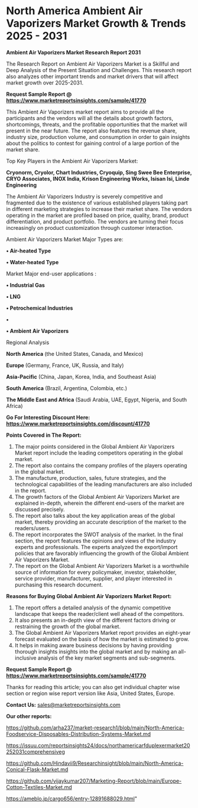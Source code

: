 # North America Ambient Air Vaporizers Market Growth & Trends 2025 - 2031

<strong>Ambient Air Vaporizers Market Research Report 2031</strong>

The Research Report on Ambient Air Vaporizers Market is a Skillful and Deep Analysis of the Present Situation and Challenges. This research report also analyzes other important trends and market drivers that will affect market growth over 2025-2031.

<strong>Request Sample Report @ <a href=https://www.marketreportsinsights.com/sample/41770>https://www.marketreportsinsights.com/sample/41770</a></strong>

This Ambient Air Vaporizers market report aims to provide all the participants and the vendors will all the details about growth factors, shortcomings, threats, and the profitable opportunities that the market will present in the near future. The report also features the revenue share, industry size, production volume, and consumption in order to gain insights about the politics to contest for gaining control of a large portion of the market share.

Top Key Players in the Ambient Air Vaporizers Market:

<strong>Cryonorm, Cryolor, Chart Industries, Cryoquip, Sing Swee Bee Enterprise, CRYO Associates, INOX India, Krison Engineering Works, Isisan Isi, Linde Engineering</strong>

The Ambient Air Vaporizers Industry is severely competitive and fragmented due to the existence of various established players taking part in different marketing strategies to increase their market share. The vendors operating in the market are profiled based on price, quality, brand, product differentiation, and product portfolio. The vendors are turning their focus increasingly on product customization through customer interaction.

Ambient Air Vaporizers Market Major Types are:

<strong>•  Air-heated Type

•  Water-heated Type</strong>

Market Major end-user applications :

<strong>•  Industrial Gas

•  LNG

•  Petrochemical Industries

•  

•  Ambient Air Vaporizers</strong>

Regional Analysis

</u><strong><b>North America</b></strong> (the United States, Canada, and Mexico)

<strong><b>Europe </b></strong>(Germany, France, UK, Russia, and Italy)

<strong><b>Asia-Pacific</b></strong> (China, Japan, Korea, India, and Southeast Asia)

<strong><b>South America</b></strong> (Brazil, Argentina, Colombia, etc.)

<strong><b>The Middle East and Africa</b></strong> (Saudi Arabia, UAE, Egypt, Nigeria, and South Africa)

<strong>Go For Interesting Discount Here: <a href=https://www.marketreportsinsights.com/discount/41770>https://www.marketreportsinsights.com/discount/41770</a></strong>

<strong>Points Covered in The Report:</strong>
<ol>
  <li>The major points considered in the Global Ambient Air Vaporizers Market report include the leading competitors operating in the global market.</li>
  <li>The report also contains the company profiles of the players operating in the global market.</li>
  <li>The manufacture, production, sales, future strategies, and the technological capabilities of the leading manufacturers are also included in the report.</li>
  <li>The growth factors of the Global Ambient Air Vaporizers Market are explained in-depth, wherein the different end-users of the market are discussed precisely.</li>
  <li>The report also talks about the key application areas of the global market, thereby providing an accurate description of the market to the readers/users.</li>
  <li>The report incorporates the SWOT analysis of the market. In the final section, the report features the opinions and views of the industry experts and professionals. The experts analyzed the export/import policies that are favorably influencing the growth of the Global Ambient Air Vaporizers Market.</li>
  <li>The report on the Global Ambient Air Vaporizers Market is a worthwhile source of information for every policymaker, investor, stakeholder, service provider, manufacturer, supplier, and player interested in purchasing this research document.</li>
</ol>
<strong>Reasons for Buying Global Ambient Air Vaporizers Market Report:</strong>

<ol>
  <li>The report offers a detailed analysis of the dynamic competitive landscape that keeps the reader/client well ahead of the competitors.</li>
  <li>It also presents an in-depth view of the different factors driving or restraining the growth of the global market.</li>
  <li>The Global Ambient Air Vaporizers Market report provides an eight-year forecast evaluated on the basis of how the market is estimated to grow.</li>
  <li>It helps in making aware business decisions by having providing thorough insights insights into the global market and by making an all-inclusive analysis of the key market segments and sub-segments.</li>
</ol>
<strong>Request Sample Report @ <a href=https://www.marketreportsinsights.com/sample/41770>https://www.marketreportsinsights.com/sample/41770</a></strong>


Thanks for reading this article; you can also get individual chapter wise section or region wise report version like Asia, United States, Europe.

<strong>Contact Us:</strong>
sales@marketreportsinsights.com

<strong>Our other reports:</strong>

<a href=https://github.com/arha237/market-research1/blob/main/North-America-Foodservice-Disposables-Distribution-Systems-Market.md>https://github.com/arha237/market-research1/blob/main/North-America-Foodservice-Disposables-Distribution-Systems-Market.md</a>

<a href=https://issuu.com/reportsinsights24/docs/northamericarfduplexermarket20252031comprehensiveg>https://issuu.com/reportsinsights24/docs/northamericarfduplexermarket20252031comprehensiveg</a>

<a href=https://github.com/Hindavii9/Researchinsight/blob/main/North-America-Conical-Flask-Market.md>https://github.com/Hindavii9/Researchinsight/blob/main/North-America-Conical-Flask-Market.md</a>

<a href=https://github.com/vijaykumar207/Marketing-Report/blob/main/Europe-Cotton-Textiles-Market.md>https://github.com/vijaykumar207/Marketing-Report/blob/main/Europe-Cotton-Textiles-Market.md</a>

<a href=https://ameblo.jp/cargo656/entry-12891688029.html>https://ameblo.jp/cargo656/entry-12891688029.html</a>"
